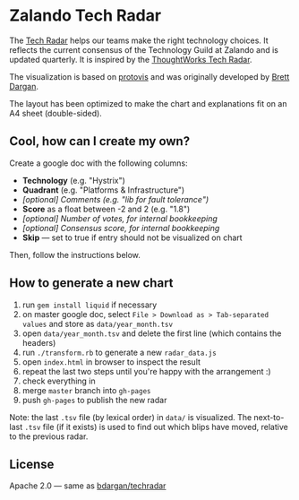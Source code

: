 # Zalando Tech Radar

The [Tech Radar](http://zalando.github.io/tech-radar) helps our teams make the right technology choices. It reflects the current consensus of the Technology Guild at Zalando and is updated quarterly. It is inspired by the [ThoughtWorks Tech Radar](http://www.thoughtworks.com/radar/).

The visualization is based on [protovis](http://mbostock.github.io/protovis/) and was originally developed by [Brett Dargan](https://github.com/bdargan/techradar).

The layout has been optimized to make the chart and explanations fit on an A4 sheet (double-sided).

## Cool, how can I create my own?

Create a google doc with the following columns:

* **Technology** (e.g. "Hystrix")
* **Quadrant** (e.g. "Platforms & Infrastructure")
* *[optional] Comments (e.g. "lib for fault tolerance")* 
* **Score** as a float between -2 and 2 (e.g. "1.8")
* *[optional] Number of votes, for internal bookkeeping*
* *[optional] Consensus score, for internal bookkeeping*
* **Skip** &mdash; set to true if entry should not be visualized on chart

Then, follow the instructions below.

## How to generate a new chart

1. run `gem install liquid` if necessary
1. on master google doc, select `File > Download as > Tab-separated values` and store as `data/year_month.tsv`
1. open `data/year_month.tsv` and delete the first line (which contains the headers)
1. run `./transform.rb` to generate a new `radar_data.js`
1. open `index.html` in browser to inspect the result
1. repeat the last two steps until you're happy with the arrangement :)
1. check everything in
1. merge `master` branch into `gh-pages`
1. push `gh-pages` to publish the new radar 

Note: the last `.tsv` file (by lexical order) in `data/` is visualized. The next-to-last `.tsv` file (if it exists) is used to find out which blips have moved, relative to the previous radar.

## License
Apache 2.0 &mdash; same as [bdargan/techradar](https://github.com/bdargan/techradar)





